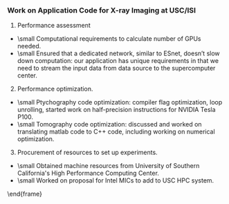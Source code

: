 


### Work on Application Code for X-ray Imaging at USC/ISI 

1. Performance assessment

- \small Computational requirements to calculate number of GPUs needed.
- \small Ensured that a dedicated network, similar to ESnet, doesn’t slow down computation: our application has unique requirements in that we need to stream the input data from data source to the supercomputer center.

2. Performance optimization.

- \small Ptychography code optimization: compiler flag optimization, loop unrolling, started work on half-precision instructions for NVIDIA Tesla P100.
- \small Tomography code optimization: discussed and worked on translating matlab code to C++ code, including working on numerical optimization.

3. Procurement of resources to set up experiments.

- \small Obtained machine resources from University of Southern California's High Performance Computing Center.
- \small Worked on proposal for Intel MICs to add to USC HPC system.

\end{frame}
